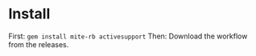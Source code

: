 # Install

First: `gem install mite-rb activesupport`
Then: Download the workflow from the releases.